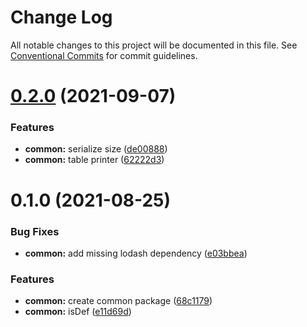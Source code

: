 # Change Log

All notable changes to this project will be documented in this file.
See [Conventional Commits](https://conventionalcommits.org) for commit guidelines.

# [0.2.0](https://github.com/lbwa/esw/compare/@eswjs/common@0.1.0...@eswjs/common@0.2.0) (2021-09-07)

### Features

- **common:** serialize size ([de00888](https://github.com/lbwa/esw/commit/de00888188fae37515690211bd8276c2b79f2886))
- **common:** table printer ([62222d3](https://github.com/lbwa/esw/commit/62222d3f9f6835a231a31d4341de469461ad7d61))

# 0.1.0 (2021-08-25)

### Bug Fixes

- **common:** add missing lodash dependency ([e03bbea](https://github.com/lbwa/esw/commit/e03bbeab556be27cb8a7de5e4be6ebf7521082fc))

### Features

- **common:** create common package ([68c1179](https://github.com/lbwa/esw/commit/68c11797387e05eeeb8a1672fd9db432ef19ddec))
- **common:** isDef ([e11d69d](https://github.com/lbwa/esw/commit/e11d69d1789e53710cc17bc5d1c61d4c76972130))
